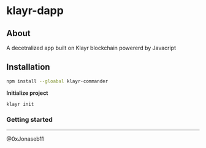 # klayr-dapp

## About
A decetralized app built on Klayr blockchain powererd by Javacript

## Installation

```sh
npm install --gloabal klayr-commander
```
**Initialize project**
```sh
klayr init
```

### Getting started



------------------

@0xJonaseb11